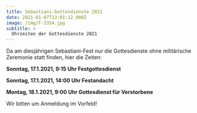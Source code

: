 ```yaml
---
title: Sebastiani-Gottesdienste 2021
date: 2021-01-07T13:01:12.000Z
image: /img/F-3354.jpg
subtitle: >
  Uhrzeiten der Gottesdienste 2021
---
```


Da am diesjährigen Sebastiani-Fest nur die Gottesdienste ohne militärische Zeremonie statt finden, hier die Zeiten:

**Sonntag, 17.1.2021, 9:15 Uhr Festgottesdienst**

**Sonntag, 17.1.2021, 14:00 Uhr Festandacht**

**Montag, 18.1.2021, 9:00 Uhr Gottesdienst für Verstorbene**

Wir bitten um Anmeldung im Vorfeld!